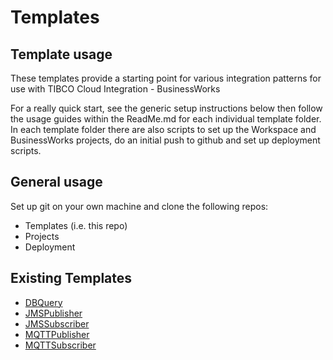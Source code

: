 # Templates

## Template usage

These templates provide a starting point for various integration patterns for use with TIBCO Cloud Integration - BusinessWorks

For a really quick start, see the generic setup instructions below then follow the usage guides within the ReadMe.md for each individual template folder. In each template folder there are also scripts to set up the Workspace and BusinessWorks projects, do an initial push to github and set up deployment scripts.

## General usage 

Set up git on your own machine and clone the following repos:
- Templates (i.e. this repo)
- Projects
- Deployment

## Existing Templates

- [DBQuery](./DBQuery)
- [JMSPublisher](./JMSPublisher)
- [JMSSubscriber](./JMSSubscriber)
- [MQTTPublisher](./MQTTPublisher)
- [MQTTSubscriber](./MQTTSubscriber)

